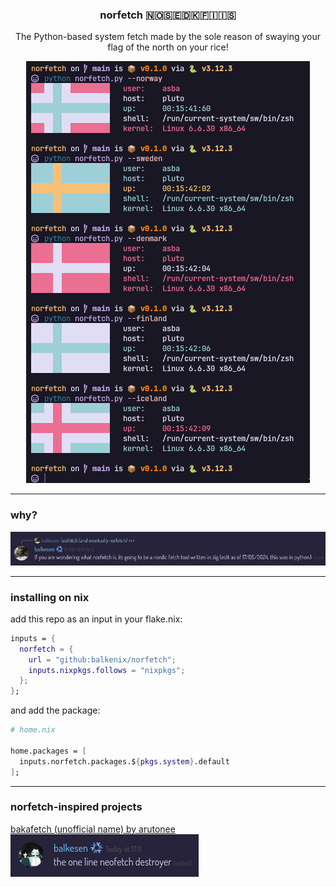 <center>
  <h3>norfetch 🇳🇴🇸🇪🇩🇰🇫🇮🇮🇸</h3>
  <p>The Python-based system fetch made by the sole reason of swaying your flag of the north on your rice!</p>
  <img src="./assets/screenshot.png">
</center>

---

### why?

![this is why lmao](./assets/why.png)

---

### installing on nix

add this repo as an input in your flake.nix:

```nix
inputs = {
  norfetch = {
    url = "github:balkenix/norfetch";
    inputs.nixpkgs.follows = "nixpkgs";
  };
};
```

and add the package:

```nix
# home.nix

home.packages = [
  inputs.norfetch.packages.${pkgs.system}.default
];
```

---

### norfetch-inspired projects

[bakafetch (unofficial name) by arutonee](https://gist.github.com/arutonee1/79a7990978c3a61405ae956ece811f8e)
![author notes](./assets/bakafetch.png)

